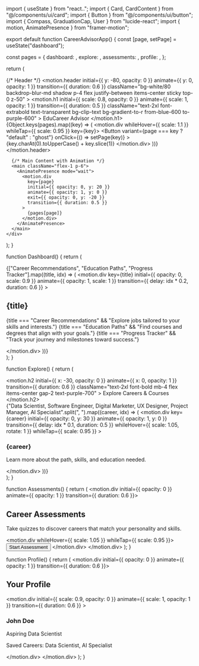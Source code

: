 import { useState } from "react..";
import { Card, CardContent } from "@/components/ui/card";
import { Button } from "@/components/ui/button";
import { Compass, GraduationCap, User } from "lucide-react";
import { motion, AnimatePresence } from "framer-motion";

export default function CareerAdvisorApp() {
  const [page, setPage] = useState("dashboard");

  const pages = {
    dashboard: <Dashboard />,
    explore: <Explore />,
    assessments: <Assessments />,
    profile: <Profile />,
  };

  return (
    <div className="min-h-screen flex flex-col bg-gradient-to-br from-blue-50 via-white to-purple-50">
      {/* Header */}
      <motion.header
        initial={{ y: -80, opacity: 0 }}
        animate={{ y: 0, opacity: 1 }}
        transition={{ duration: 0.6 }}
        className="bg-white/80 backdrop-blur-md shadow p-4 flex justify-between items-center sticky top-0 z-50"
      >
        <motion.h1
          initial={{ scale: 0.8, opacity: 0 }}
          animate={{ scale: 1, opacity: 1 }}
          transition={{ duration: 0.5 }}
          className="text-2xl font-extrabold text-transparent bg-clip-text bg-gradient-to-r from-blue-600 to-purple-600"
        >
          EduCareer Advisor
        </motion.h1>
        <nav className="flex gap-4">
          {Object.keys(pages).map((key) => (
            <motion.div whileHover={{ scale: 1.1 }} whileTap={{ scale: 0.95 }} key={key}>
              <Button
                variant={page === key ? "default" : "ghost"}
                onClick={() => setPage(key)}
              >
                {key.charAt(0).toUpperCase() + key.slice(1)}
              </Button>
            </motion.div>
          ))}
        </nav>
      </motion.header>

      {/* Main Content with Animation */}
      <main className="flex-1 p-6">
        <AnimatePresence mode="wait">
          <motion.div
            key={page}
            initial={{ opacity: 0, y: 20 }}
            animate={{ opacity: 1, y: 0 }}
            exit={{ opacity: 0, y: -20 }}
            transition={{ duration: 0.5 }}
          >
            {pages[page]}
          </motion.div>
        </AnimatePresence>
      </main>
    </div>
  );
}

function Dashboard() {
  return (
    <div className="grid md:grid-cols-2 lg:grid-cols-3 gap-6">
      {["Career Recommendations", "Education Paths", "Progress Tracker"].map((title, idx) => (
        <motion.div
          key={title}
          initial={{ opacity: 0, scale: 0.9 }}
          animate={{ opacity: 1, scale: 1 }}
          transition={{ delay: idx * 0.2, duration: 0.6 }}
        >
          <Card className="shadow-lg hover:shadow-2xl hover:-translate-y-1 transition rounded-2xl overflow-hidden bg-white/90 backdrop-blur">
            <CardContent className="p-6">
              <h2 className="text-xl font-semibold mb-2 text-blue-700">{title}</h2>
              <p className="text-gray-600">
                {title === "Career Recommendations" && "Explore jobs tailored to your skills and interests."}
                {title === "Education Paths" && "Find courses and degrees that align with your goals."}
                {title === "Progress Tracker" && "Track your journey and milestones toward success."}
              </p>
            </CardContent>
          </Card>
        </motion.div>
      ))}
    </div>
  );
}

function Explore() {
  return (
    <div>
      <motion.h2
        initial={{ x: -30, opacity: 0 }}
        animate={{ x: 0, opacity: 1 }}
        transition={{ duration: 0.6 }}
        className="text-2xl font-bold mb-4 flex items-center gap-2 text-purple-700"
      >
        <Compass /> Explore Careers & Courses
      </motion.h2>
      <div className="grid md:grid-cols-2 lg:grid-cols-3 gap-6">
        {"Data Scientist, Software Engineer, Digital Marketer, UX Designer, Project Manager, AI Specialist".split(", ").map((career, idx) => (
          <motion.div
            key={career}
            initial={{ opacity: 0, y: 30 }}
            animate={{ opacity: 1, y: 0 }}
            transition={{ delay: idx * 0.1, duration: 0.5 }}
            whileHover={{ scale: 1.05, rotate: 1 }}
            whileTap={{ scale: 0.95 }}
          >
            <Card className="shadow-md hover:shadow-xl transition transform rounded-2xl bg-white/90 backdrop-blur">
              <CardContent className="p-4">
                <h3 className="font-semibold text-lg text-blue-800">{career}</h3>
                <p className="text-gray-600 text-sm">Learn more about the path, skills, and education needed.</p>
              </CardContent>
            </Card>
          </motion.div>
        ))}
      </div>
    </div>
  );
}

function Assessments() {
  return (
    <motion.div initial={{ opacity: 0 }} animate={{ opacity: 1 }} transition={{ duration: 0.6 }}>
      <h2 className="text-2xl font-bold mb-4 flex items-center gap-2 text-blue-700"><GraduationCap /> Career Assessments</h2>
      <p className="text-gray-600 mb-6">Take quizzes to discover careers that match your personality and skills.</p>
      <motion.div whileHover={{ scale: 1.05 }} whileTap={{ scale: 0.95 }}>
        <Button className="bg-gradient-to-r from-blue-600 to-purple-600 text-white shadow-lg">Start Assessment</Button>
      </motion.div>
    </motion.div>
  );
}

function Profile() {
  return (
    <motion.div initial={{ opacity: 0 }} animate={{ opacity: 1 }} transition={{ duration: 0.6 }}>
      <h2 className="text-2xl font-bold mb-4 flex items-center gap-2 text-purple-700"><User /> Your Profile</h2>
      <motion.div
        initial={{ scale: 0.9, opacity: 0 }}
        animate={{ scale: 1, opacity: 1 }}
        transition={{ duration: 0.6 }}
      >
        <Card className="shadow-md max-w-md rounded-2xl bg-white/90 backdrop-blur">
          <CardContent className="p-6">
            <h3 className="font-semibold text-lg text-blue-800">John Doe</h3>
            <p className="text-gray-600">Aspiring Data Scientist</p>
            <p className="text-gray-600 mt-2 text-sm">Saved Careers: Data Scientist, AI Specialist</p>
          </CardContent>
        </Card>
      </motion.div>
    </motion.div>
  );
}

